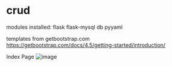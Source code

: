 # crud

modules installed: 
flask
flask-mysql db
pyyaml

templates from getbootstrap.com
https://getbootstrap.com/docs/4.5/getting-started/introduction/

Index Page
![image](https://user-images.githubusercontent.com/60088090/96366179-829ce480-1178-11eb-960f-dd3265a10008.png)
